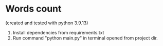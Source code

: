 # Words count 
(created and tested with python 3.9.13)
1. Install dependencies from requirements.txt 
2. Run command "python main.py" in terminal opened from project dir.

